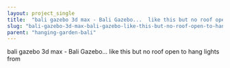 ```yaml
---
layout: project_single
title:  "bali gazebo 3d max - Bali Gazebo...  like this but no roof open to hang lights from"
slug: "bali-gazebo-3d-max-bali-gazebo-like-this-but-no-roof-open-to-hang"
parent: "hanging-garden-bali"
---
```

bali gazebo 3d max - Bali Gazebo...  like this but no roof open to hang lights from